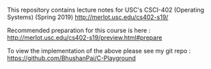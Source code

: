 This repository contains lecture notes for USC's CSCI-402 (Operating Systems) (Spring 2019)
http://merlot.usc.edu/cs402-s19/

Recommended preparation for this course is here :
http://merlot.usc.edu/cs402-s19/preview.html#prepare

To view the implementation of the above please see my git repo : https://github.com/BhushanPai/C-Playground
